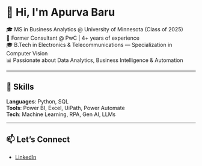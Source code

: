 # 👋 Hi, I'm Apurva Baru

🎓 MS in Business Analytics @ University of Minnesota (Class of 2025)  
💼 Former Consultant @ PwC | 4+ years of experience  
🎓 B.Tech in Electronics & Telecommunications — Specialization in Computer Vision  
📊 Passionate about Data Analytics, Business Intelligence & Automation  

---

## 🔧 Skills  
**Languages**: Python, SQL  
**Tools**: Power BI, Excel, UiPath, Power Automate  
**Tech**: Machine Learning, RPA, Gen AI, LLMs  

---

## 📫 Let’s Connect  
- [LinkedIn](https://www.linkedin.com/in/apurva-baru)  

<!---
apurvavbaru/apurvavbaru is a ✨ special ✨ repository because its `README.md` (this file) appears on your GitHub profile.
You can click the Preview link to take a look at your changes.
--->
